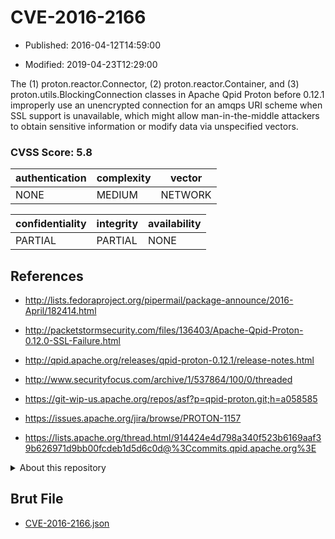 # CVE-2016-2166

- Published: 2016-04-12T14:59:00

- Modified: 2019-04-23T12:29:00

The (1) proton.reactor.Connector, (2) proton.reactor.Container, and (3) proton.utils.BlockingConnection classes in Apache Qpid Proton before 0.12.1 improperly use an unencrypted connection for an amqps URI scheme when SSL support is unavailable, which might allow man-in-the-middle attackers to obtain sensitive information or modify data via unspecified vectors.

### CVSS Score: **5.8**

| authentication | complexity | vector |
| --- | --- | --- |
| NONE | MEDIUM | NETWORK |

| confidentiality | integrity | availability |
| --- | --- | --- |
| PARTIAL | PARTIAL | NONE |

## References

* http://lists.fedoraproject.org/pipermail/package-announce/2016-April/182414.html

* http://packetstormsecurity.com/files/136403/Apache-Qpid-Proton-0.12.0-SSL-Failure.html

* http://qpid.apache.org/releases/qpid-proton-0.12.1/release-notes.html

* http://www.securityfocus.com/archive/1/537864/100/0/threaded

* https://git-wip-us.apache.org/repos/asf?p=qpid-proton.git;h=a058585

* https://issues.apache.org/jira/browse/PROTON-1157

* https://lists.apache.org/thread.html/914424e4d798a340f523b6169aaf39b626971d9bb00fcdeb1d5d6c0d@%3Ccommits.qpid.apache.org%3E

<details>
<summary>About this repository</summary> 

  This repository is part of the project [Live Hack CVE](https://github.com/Live-Hack-CVE). Main website can be found [www.live-hack.org](https://www.live-hack.org) 
  
  Made by [Sn0wAlice](https://github.com/Sn0wAlice) for the people that care about security and need to have a feed of the latest CVEs. Hope you enjoy it, don't forget to star the repo and follow me on [Twitter](https://twitter.com/Sn0wAlice) and [Github](https://github.com/Sn0wAlice). And that is my [personnal website](https://www.alice-snow.me/)

  - [Home Page](https://github.com/Live-Hack-CVE)
  - [Framework](https://github.com/Live-Hack-CVE/cve-framework)
  - [CVE database](https://github.com/Live-Hack-CVE/full_database)
  - [Changelog](https://github.com/Live-Hack-CVE/Changelog)
</details>

## Brut File

* [CVE-2016-2166.json](https://raw.githubusercontent.com/Live-Hack-CVE/full_database/main/cves/2016/CVE-2016-2166.json)

